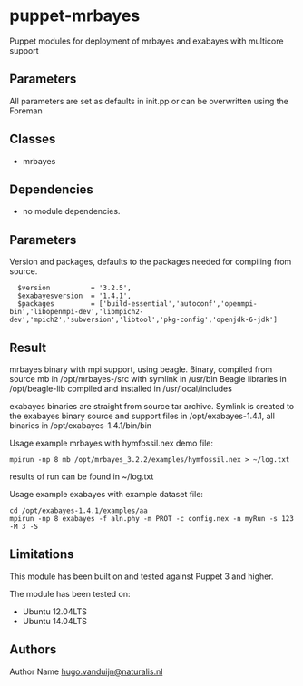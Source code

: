puppet-mrbayes
===================

Puppet modules for deployment of mrbayes and exabayes with multicore support

Parameters
-------------
All parameters are set as defaults in init.pp or can be overwritten using the Foreman

Classes
-------------
- mrbayes

Dependencies
-------------
- no module dependencies.


Parameters
-------------
Version and packages, defaults to the packages needed for compiling from source.


```
  $version          = '3.2.5',
  $exabayesversion  = '1.4.1',
  $packages         = ['build-essential','autoconf','openmpi-bin','libopenmpi-dev','libmpich2-dev','mpich2','subversion','libtool','pkg-config','openjdk-6-jdk'] 

```
Result
-------------
mrbayes binary with mpi support, using beagle.
Binary, compiled from source mb in /opt/mrbayes-<version>/src with symlink in /usr/bin
Beagle libraries in /opt/beagle-lib compiled and installed in /usr/local/includes

exabayes binaries are straight from source tar archive. Symlink is created to the exabayes binary 
source and support files in /opt/exabayes-1.4.1, all binaries in /opt/exabayes-1.4.1/bin/bin

Usage example mrbayes with hymfossil.nex demo file:
```
mpirun -np 8 mb /opt/mrbayes_3.2.2/examples/hymfossil.nex > ~/log.txt
```
results of run can be found in ~/log.txt

Usage example exabayes with example dataset file:
```
cd /opt/exabayes-1.4.1/examples/aa
mpirun -np 8 exabayes -f aln.phy -m PROT -c config.nex -n myRun -s 123 -M 3 -S

```

Limitations
-------------
This module has been built on and tested against Puppet 3 and higher.

The module has been tested on:
- Ubuntu 12.04LTS
- Ubuntu 14.04LTS


Authors
-------------
Author Name <hugo.vanduijn@naturalis.nl>

